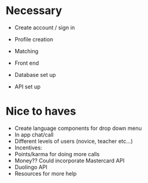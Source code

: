 # Necessary
- Create account / sign in
- Profile creation
- Matching

- Front end
- Database set up
- API set up

# Nice to haves
- Create language components for drop down menu
- In app chat/call
- Different levels of users (novice, teacher etc...)
- Incentives:
 - Points/karma for doing more calls
 - Money?? Could incorporate Mastercard API
- Duolingo API
- Resources for more help
